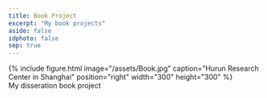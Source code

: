 ```yaml
---
title: Book Project
excerpt: "My book projects"
aside: false
idphoto: false
sep: true
---
```


{% include figure.html image="/assets/Book.jpg" caption="Hurun Research Center in Shanghai" position="right" width="300" height="300" %}
<br/>
My disseration book project 